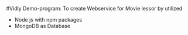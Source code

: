 #Vidly
Demo-program: To create Webservice for Movie lessor by utilized
  - Node js with npm packages
  - MongoDB as Database
